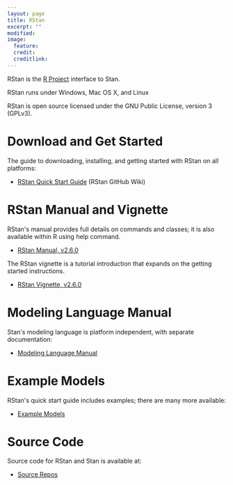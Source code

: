 ```yaml
---
layout: page
title: RStan
excerpt: ""
modified:
image:
  feature:
  credit:
  creditlink:
---
```


RStan is the [R Project]("http://www.r-project.org")
interface to Stan.

RStan runs under Windows, Mac OS X, and Linux

RStan is open source licensed under the GNU Public License,
version 3 (GPLv3).

Download and Get Started
========================

The guide to downloading, installing, and getting started with
RStan on all platforms:

* [RStan Quick Start Guide](https://github.com/stan-dev/rstan/wiki/RStan-Getting-Started)
  <span class="note">(RStan GitHub Wiki)</span>

RStan Manual and Vignette
=========================

RStan's manual provides full details on commands and classes; it
is also available within R using help command.

* [RStan Manual, v2.6.0](https://github.com/stan-dev/rstan/releases/download/v2.6.0/rstan-manual.pdf)

The RStan vignette is a tutorial introduction that expands on the
getting started instructions.

* [RStan Vignette, v2.6.0](https://github.com/stan-dev/rstan/releases/download/v2.6.0/rstan_vignette.pdf)

Modeling Language Manual
========================

Stan's modeling language is platform independent, with
separate documentation:

* [Modeling Language Manual](/documentation/manual/)


Example Models
==============

RStan's quick start guide includes examples;
there are many more available:

* [Example Models](/documentation/examples)

Source Code
===========

Source code for RStan and Stan is available at:

* [Source Repos](/development/source-repos/)
